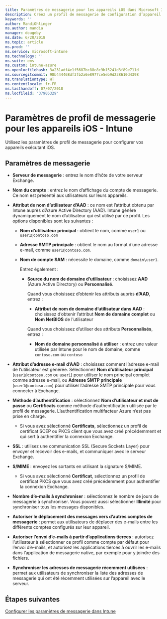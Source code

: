 ```yaml
---
title: Paramètres de messagerie pour les appareils iOS dans Microsoft Intune - Azure | Microsoft Docs
description: Créez un profil de messagerie de configuration d’appareil qui utilise des serveurs Exchange et récupère des attributs auprès d’Azure Active Directory. Vous pouvez également activer SSL, authentifier les utilisateurs avec des certificats ou un nom d’utilisateur/mot de passe, et synchroniser la messagerie sur les appareils iOS en utilisant Microsoft Intune.
keywords: ''
author: MandiOhlinger
ms.author: mandia
manager: dougeby
ms.date: 6/20/2018
ms.topic: article
ms.prod: ''
ms.service: microsoft-intune
ms.technology: ''
ms.suite: ems
ms.custom: intune-azure
ms.openlocfilehash: 3a231adf4e1f5687bc88c8c9b15241d3f89e711d
ms.sourcegitcommit: 98b444468df3fb2a6e8977ce5eb9d238610d4398
ms.translationtype: HT
ms.contentlocale: fr-FR
ms.lasthandoff: 07/07/2018
ms.locfileid: "37905329"
---
```

# <a name="email-profile-settings-for-ios-devices---intune"></a>Paramètres de profil de messagerie pour les appareils iOS - Intune

Utilisez les paramètres de profil de messagerie pour configurer vos appareils exécutant iOS.

## <a name="email-settings"></a>Paramètres de messagerie

- **Serveur de messagerie** : entrez le nom d’hôte de votre serveur Exchange.
- **Nom du compte** : entrez le nom d’affichage du compte de messagerie. Ce nom est présenté aux utilisateurs sur leurs appareils.
- **Attribut de nom d’utilisateur d’AAD** : ce nom est l’attribut obtenu par Intune auprès d’Azure Active Directory (AAD). Intune génère dynamiquement le nom d’utilisateur qui est utilisé par ce profil. Les options disponibles sont les suivantes :
  - **Nom d’utilisateur principal** : obtient le nom, comme `user1` ou `user1@contoso.com`
  - **Adresse SMTP principale** : obtient le nom au format d’une adresse e-mail, comme `user1@contoso.com`.
  - **Nom de compte SAM** : nécessite le domaine, comme `domain\user1`.

    Entrez également :  
    - **Source du nom de domaine d’utilisateur** : choisissez **AAD** (Azure Active Directory) ou **Personnalisé**.

      Quand vous choisissez d’obtenir les attributs auprès **d’AAD**, entrez :
      - **Attribut de nom de domaine d’utilisateur dans AAD** : choisissez d’obtenir l’attribut **Nom de domaine complet** ou **Nom NetBIOS** de l’utilisateur

      Quand vous choisissez d’utiliser des attributs **Personnalisés**, entrez :
      - **Nom de domaine personnalisé à utiliser** : entrez une valeur utilisée par Intune pour le nom de domaine, comme `contoso.com` ou `contoso`

- **Attribut d’adresse e-mail d’AAD** : choisissez comment l’adresse e-mail de l’utilisateur est générée. Sélectionnez **Nom d’utilisateur principal** (`user1@contoso.com` ou `user1`) pour utiliser le nom principal complet comme adresse e-mail, ou **Adresse SMTP principale** (`user1@contoso.com`) pour utiliser l’adresse SMTP principale pour vous connecter à Exchange.
- **Méthode d’authentification** : sélectionnez **Nom d’utilisateur et mot de passe** ou **Certificats** comme méthode d’authentification utilisée par le profil de messagerie. L’authentification multifacteur Azure n’est pas prise en charge.
  - Si vous avez sélectionné **Certificats**, sélectionnez un profil de certificat SCEP ou PKCS client que vous avez créé précédemment et qui sert à authentifier la connexion Exchange.
- **SSL** : utilisez une communication SSL (Secure Sockets Layer) pour envoyer et recevoir des e-mails, et communiquer avec le serveur Exchange.
- **S/MIME** : envoyez les sortants en utilisant la signature S/MIME.
  - Si vous avez sélectionné **Certificat**, sélectionnez un profil de certificat PKCS que vous avez créé précédemment pour authentifier la connexion Exchange.
- **Nombre d’e-mails à synchroniser** : sélectionnez le nombre de jours de messagerie à synchroniser. Vous pouvez aussi sélectionner **Illimité** pour synchroniser tous les messages disponibles.
- **Autoriser le déplacement des messages vers d’autres comptes de messagerie** : permet aux utilisateurs de déplacer des e-mails entre les différents comptes configurés sur leur appareil.
- **Autoriser l’envoi d’e-mails à partir d’applications tierces** : autorisez l’utilisateur à sélectionner ce profil comme compte par défaut pour l’envoi d’e-mails, et autorisez les applications tierces à ouvrir les e-mails dans l’application de messagerie native, par exemple pour y joindre des fichiers.
- **Synchroniser les adresses de messagerie récemment utilisées** : permet aux utilisateurs de synchroniser la liste des adresses de messagerie qui ont été récemment utilisées sur l’appareil avec le serveur.

## <a name="next-steps"></a>Étapes suivantes
[Configurer les paramètres de messagerie dans Intune](email-settings-configure.md)

